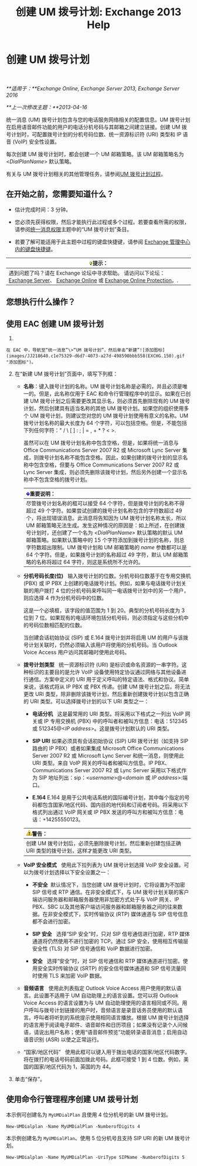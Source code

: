 ﻿---
title: '创建 UM 拨号计划: Exchange 2013 Help'
TOCTitle: 创建 UM 拨号计划
ms:assetid: 963ff2e1-515d-439a-953a-664174e5e283
ms:mtpsurl: https://technet.microsoft.com/zh-cn/library/Bb123819(v=EXCHG.150)
ms:contentKeyID: 50491199
ms.date: 01/11/2018
mtps_version: v=EXCHG.150
f1_keywords:
- Microsoft.Exchange.Management.SnapIn.Esm.Servers.UnifiedMessaging.CreateUMDialPlanWizardForm.CreateUMDialPlanWizardPage
ms.translationtype: HT
---

# 创建 UM 拨号计划

 

_**适用于：**Exchange Online, Exchange Server 2013, Exchange Server 2016_

_**上一次修改主题：**2013-04-16_

统一消息 (UM) 拨号计划包含与您的电话服务网络相关的配置信息。UM 拨号计划在启用语音邮件功能的用户的电话分机号码与其邮箱之间建立链接。创建 UM 拨号计划时，可配置拨号计划的分机号码位数、统一资源标识符 (URI) 类型和 IP 语音 (VoIP) 安全性设置。

每次创建 UM 拨号计划时，都会创建一个 UM 邮箱策略。该 UM 邮箱策略名为 \<*DialPlanName*\> 默认策略。

有关与 UM 拨号计划相关的其他管理任务，请参阅[UM 拨号计划过程](um-dial-plan-procedures-exchange-2013-help.md)。

## 在开始之前，您需要知道什么？

  - 估计完成时间：3 分钟。

  - 您必须先获得权限，然后才能执行此过程或多个过程。若要查看所需的权限，请参阅[统一消息权限](unified-messaging-permissions-exchange-2013-help.md)主题中的“UM 拨号计划”条目。

  - 若要了解可能适用于此主题中过程的键盘快捷键，请参阅 [Exchange 管理中心内的键盘快捷键](keyboard-shortcuts-in-the-exchange-admin-center-exchange-online-protection-help.md)。

<table>
<thead>
<tr class="header">
<th><img src="images/Bb124558.tip(EXCHG.150).gif" title="提示" alt="提示" />提示：</th>
</tr>
</thead>
<tbody>
<tr class="odd">
<td>遇到问题了吗？请在 Exchange 论坛中寻求帮助。 请访问以下论坛：<a href="https://go.microsoft.com/fwlink/p/?linkid=60612">Exchange Server</a>、 <a href="https://go.microsoft.com/fwlink/p/?linkid=267542">Exchange Online</a> 或 <a href="https://go.microsoft.com/fwlink/p/?linkid=285351">Exchange Online Protection</a>。.</td>
</tr>
</tbody>
</table>


## 您想执行什么操作？

## 使用 EAC 创建 UM 拨号计划

1.  
    
    在 EAC 中，导航至“统一消息”\>“UM 拨号计划”，然后单击“新建”![添加图标](images/JJ218640.c1e75329-d6d7-4073-a27d-498590bbb558(EXCHG.150).gif "添加图标")。

2.  在“新建 UM 拨号计划”页面中，填写下列框：
    
      - **名称**：键入拨号计划的名称。UM 拨号计划名称是必需的，并且必须是唯一的。但是，此名称仅用于 EAC 和命令行管理程序中的显示。如果在已创建 UM 拨号计划之后需要更改其显示名，则必须首先删除现有的 UM 拨号计划，然后创建具有适当名称的其他 UM 拨号计划。如果您的组织使用多个 UM 拨号计划，则建议您对您的 UM 拨号计划使用有意义的名称。UM 拨号计划名称的最大长度为 64 个字符，可以包括空格。但是，不能包括下列任何字符：" / \\ \[ \] : ; | = , + \* ? \< \>.
        
        虽然可以在 UM 拨号计划名称中包含空格，但是，如果将统一消息与 Office Communications Server 2007 R2 或 Microsoft Lync Server 集成，则拨号计划名称不能包含空格。因此，如果创建的拨号计划的显示名称中包含空格，但要与 Office Communications Server 2007 R2 或 Lync Server 集成，则必须先删除该拨号计划，然后另外创建一个显示名称中不包含空格的拨号计划。
        
        <table>
        <thead>
        <tr class="header">
        <th><img src="images/Bb124558.important(EXCHG.150).gif" title="重要说明" alt="重要说明" />重要说明：</th>
        </tr>
        </thead>
        <tbody>
        <tr class="odd">
        <td>尽管拨号计划名称的框可以接受 64 个字符，但是拨号计划的名称不得超过 49 个字符。如果尝试创建的拨号计划名称包含的字符数超过 49 个，将出现错误消息。此消息将告知因为 UM 拨号计划名称太长，所以 UM 邮箱策略无法生成。发生这种情况的原因是：如上所述，在创建拨号计划时，还创建了一个名为 <em>&lt;DialPlanName&gt;</em> 默认策略的默认 UM 邮箱策略。如果默认策略中的 15 个字符添加到拨号计划的名称，则总字符数超出限制。UM 拨号计划和 UM 邮箱策略的 <em>name</em> 参数都可以是 64 个字符。但是，如果拨号计划的名称超过 49 字符，默认 UM 邮箱策略的名称将超过 64 字符，则这是系统所不允许的。</td>
        </tr>
        </tbody>
        </table>
    
      - **分机号码长度(位)**   输入拨号计划的位数。分机号码位数基于在专用交换机 (PBX) 或 IP PBX 上创建的电话拨号计划。例如，如果与电话拨号计划关联的用户拨打 4 位的分机号码来呼叫同一电话拨号计划中的另一个用户，则应选择 4 作为分机号码中的位数。
        
        这是一个必填框，该字段的值范围为 1 到 20。典型的分机号码长度为 3 位到 7 位。如果现有的电话环境包括分机号码，则必须指定与这些分机中的号码位数相匹配的位数。
        
        当创建会话初始协议 (SIP) 或 E.164 拨号计划并将启用 UM 的用户与该拨号计划关联时，仍然必须输入该用户将使用的分机号码。当 Outlook Voice Access 用户访问其邮箱时使用此号码。
    
      - **拨号计划类型**   统一资源标识符 (URI) 是标识或命名资源的一串字符。这种标识的主要目的是允许 VoIP 设备使用特定协议通过网络与其他设备进行通信。方案中定义的 URI 用于定义呼叫的特定语法、格式和协议。简单来说，该格式将从 IP PBX 或 PBX 传递。创建 UM 拨号计划之后，将无法更改 URI 类型，除非删除该拨号计划，然后重新创建拨号计划以包含正确的 URI 类型。可以选择拨号计划的以下 URI 类型之一：
        
          - **电话分机**   这是最常用的 URI 类型。将采用以下格式之一列出 VoIP 网关或 IP 专用交换机 (PBX) 中的呼叫者和被叫方信息：电话：512345 或 512345@\<*IP address*\>。这是拨号计划默认的 URI 类型。
        
          - **SIP URI** 如果必须具有会话初始协议 (SIP) URI 拨号计划（如支持 SIP 路由的 IP PBX）或者如果集成 Microsoft Office Communications Server 2007 R2 或 Microsoft Lync Server 和统一消息，则使用此 URI 类型。来自 VoIP 网关的呼叫者和被叫方信息。IP PBX、Communications Server 2007 R2 或 Lync Server 采用以下格式作为 SIP 地址列出：sip：\<*username*\>@\<*domain* 或 *IP address*\>:端口。
        
          - **E.164** E.164 是用于公共电话系统的国际编号计划，其中每个指定的号码都包含国家/地区代码、国内目的地代码和订阅者号码。将采用以下格式列出通过 VoIP 网关或 IP PBX 发送的呼叫方和被叫方信息：电话：+14255550123。
        
        <table>
        <thead>
        <tr class="header">
        <th><img src="images/JJ898581.warning(EXCHG.150).gif" title="警告" alt="警告" />警告：</th>
        </tr>
        </thead>
        <tbody>
        <tr class="odd">
        <td>创建 UM 拨号计划后，必须先删除拨号计划，然后重新创建包括正确 URI 类型的拨号计划，这样才能更改 URI 类型。</td>
        </tr>
        </tbody>
        </table>
    
      - **VoIP 安全模式**   使用此下拉列表为 UM 拨号计划选择 VoIP 安全设置。可以为拨号计划选择以下安全设置之一：
        
          - **不安全**  默认情况下，当您创建 UM 拨号计划时，它将设置为不加密 SIP 信号或 RTP 通信。在非安全模式下，与 UM 拨号计划关联的客户端访问服务器和邮箱服务器使用非加密方式处于与 VoIP 网关、IP PBX、SBC 以及其他客户端访问服务器和邮箱服务器之间的往来数据。在非安全模式下，实时传输协议 (RTP) 媒体通道与 SIP 信号信息都不会进行加密。
        
          - **SIP 安全**   选择“SIP 安全”时，只对 SIP 信号通信进行加密，RTP 媒体通道将仍然使用不进行加密的 TCP。通过 SIP 安全，使用相互传输层安全性 (TLS) 对 SIP 信号通信和 VoIP 数据进行加密。
        
          - **安全**   选择“安全”时，对 SIP 信号通信和 RTP 媒体通道进行加密。使用安全实时传输协议 (SRTP) 的安全信号媒体通道和 SIP 信号流量同时使用 TLS 来加密 VoIP 数据。
    
      - **音频语言**   使用此列表指定 Outlook Voice Access 用户使用的默认语言。此设置不适用于 UM 自动助理上的语言设置。您可以将 Outlook Voice Access 的语言设置为与 UM 自动助理使用的语言相同或不同。用户呼叫与拨号计划链接的用户时，音频语言是录音话务员使用的默认语言。呼叫者将听到的系统提示使用相同语言播放。根据 UM 拨号计划选择的语言用于阅读电子邮件、语音邮件和日历项目；如果没有记录个人问候语，请说出用户名称；使用“语音邮件预览”功能转录语音消息；启用自动语音识别 (ASR) 以使之正常运行。
    
      - “国家/地区代码”   使用此框可以键入用于拨出电话的国家/地区代码数字。将在拨打的电话号码前面加拨此号码。此框可接受 1 到 4 位数。例如，美国的国家/地区代码为 1，英国的为 44。

3.  单击“保存”。

## 使用命令行管理程序创建 UM 拨号计划

本示例可创建名为 `MyUMDialPlan` 且使用 4 位分机号的新 UM 拨号计划。

    New-UMDialplan -Name MyUMDialPlan -NumberofDigits 4

本示例创建名为 `MyUMDialPlan`、使用 5 位分机号且支持 SIP URI 的新 UM 拨号计划。

    New-UMDialplan -Name MyUMDialPlan -UriType SIPName -NumberofDigits 5

